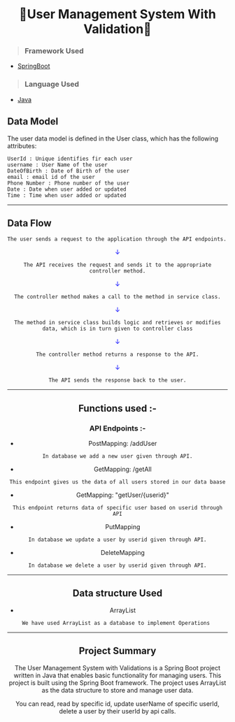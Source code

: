 <h1 align="center"> 👤User Management System With Validation👤</h1>

>### Framework Used 
* [SpringBoot](javatpoint.com/spring-boot-tutorial)

>### Language Used
* [Java](https://www.java.com/en/download/help/whatis_java.html)
## Data Model

The user data model is defined in the User class, which has the following attributes:
```
UserId : Unique identifies fir each user
username : User Name of the user
DateOfBirth : Date of Birth of the user
email : email id of the user
Phone Number : Phone number of the user
Date : Date when user added or updated
Time : Time when user added or updated
```

---

## Data Flow

```
The user sends a request to the application through the API endpoints.
```
<center>
<font color="blue">
&#8595;</font>
<center>

```
The API receives the request and sends it to the appropriate controller method.
```
<center>
<font color="blue">
&#8595;</font>
<center>

```
The controller method makes a call to the method in service class.
```
<center>
<font color="blue">
&#8595;</font>
<center>

```
The method in service class builds logic and retrieves or modifies data, which is in turn given to controller class
```

<center>
<font color="blue">
&#8595;</font>
<center>

```
The controller method returns a response to the API.
```
<center>
<font color="blue">
&#8595;</font>
<center>

```
The API sends the response back to the user.
```

---

## Functions used :-

### API Endpoints :-


* PostMapping: /addUser
```
In database we add a new user given through API.
```

* GetMapping: /getAll
```
This endpoint gives us the data of all users stored in our data baase
```

* GetMapping: "getUser/{userid}"
```
This endpoint returns data of specific user based on userid through API
```

* PutMapping
```
In database we update a user by userid given through API.
```

* DeleteMapping
```
In database we delete a user by userid given through API.
```

---

## Data structure Used
* ArrayList
```
We have used ArrayList as a database to implement Operations 
```
---

## Project Summary
The User Management System with Validations is a Spring Boot project written in Java that enables basic functionality for managing users. This project is built using the Spring Boot framework. The project uses ArrayList as the data structure to store and manage user data.

You can read, read by specific id, update userName of specific userId, delete a user by their userId by api calls.

